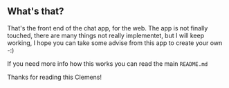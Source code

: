 ## What's that?

That's the front end of the chat app, for the web.
The app is not finally touched, there are many things not really implementet, but I will keep working, I hope you can take some advise from this app to create your own -:)

If you need more info how this works you can read the main `README.md`

Thanks for reading this Clemens!
